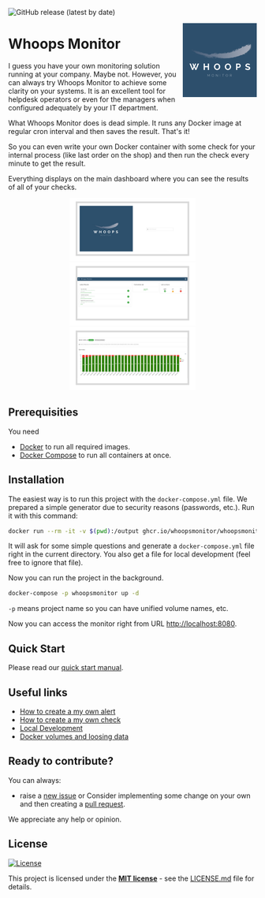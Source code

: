 ![GitHub release (latest by date)](https://img.shields.io/github/v/release/whoopsmonitor/whoopsmonitor)

<img src="/docs/img/logo_1024_1024.png" alt="logo" width="150" height="150" align="right"
 />

# Whoops Monitor

I guess you have your own monitoring solution running at your company. Maybe not. However, you can always try Whoops Monitor to achieve some clarity on your systems. It is an excellent tool for helpdesk operators or even for the managers when configured adequately by your IT department.

What Whoops Monitor does is dead simple. It runs any Docker image at regular cron interval and then saves the result. That's it!

So you can even write your own Docker container with some check for your internal process (like last order on the shop) and then run the check every minute to get the result.

Everything displays on the main dashboard where you can see the results of all of your checks.

<div align="middle">
  <img src="/docs/img/login.png" alt="logo" width="256" height="128" />
  <img src="/docs/img/dashboard.png" alt="logo" width="256" height="128" />
  <img src="/docs/img/check-detail.png" alt="logo" width="256" height="128" />
</div>

## Prerequisities

You need

-   [Docker](https://www.docker.com/) to run all required images.
-   [Docker Compose](https://docs.docker.com/compose/) to run all containers at once.

## Installation

The easiest way is to run this project with the `docker-compose.yml` file. We prepared a simple generator due to security reasons (passwords, etc.). Run it with this command:

```bash
docker run --rm -it -v $(pwd):/output ghcr.io/whoopsmonitor/whoopsmonitor/generate-docker-compose:1.0 run create
```

It will ask for some simple questions and generate a `docker-compose.yml` file right in the current directory. You also get a file for local development (feel free to ignore that file).

Now you can run the project in the background.

```bash
docker-compose -p whoopsmonitor up -d
```

`-p` means project name so you can have unified volume names, etc.

Now you can access the monitor right from URL <http://localhost:8080>.

## Quick Start

Please read our [quick start manual](/docs/quick-start.md).

## Useful links

-   [How to create a my own alert](./docs/custom-alert.md)
-   [How to create a my own check](./docs/custom-check.md)
-   [Local Development](/docs/development.md)
-   [Docker volumes and loosing data](/docs/volumes.md)

## Ready to contribute?

You can always:

-   raise a [new issue](https://github.com/whoopsmonitor/whoopsmonitor/issues) or
Consider implementing some change on your own and then creating a [pull request](https://github.com/whoopsmonitor/whoopsmonitor/pulls).

We appreciate any help or opinion.

## License

[![License](http://img.shields.io/:license-mit-blue.svg?style=flat-square)](http://badges.mit-license.org)

This project is licensed under the **[MIT license](http://opensource.org/licenses/mit-license.php)** - see the [LICENSE.md](/LICENSE.md) file for details.

